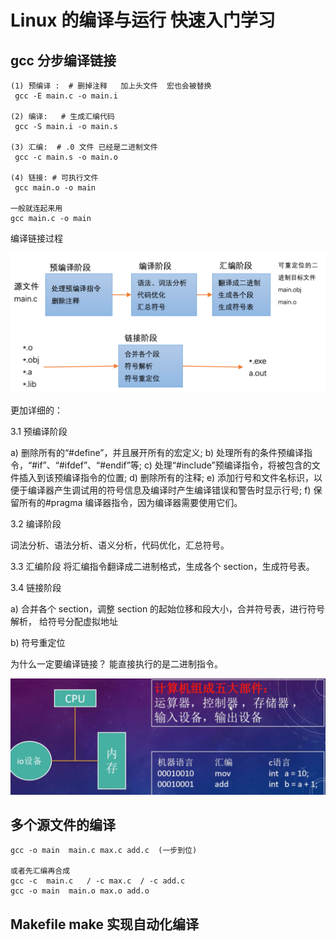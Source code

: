 # Linux 的编译与运行 快速入门学习



## gcc 分步编译链接

```shell
(1) 预编译 :  # 删掉注释   加上头文件  宏也会被替换
 gcc -E main.c -o main.i      

(2) 编译:   # 生成汇编代码
 gcc -S main.i -o main.s

(3) 汇编:  # .0 文件 已经是二进制文件
 gcc -c main.s -o main.o

(4) 链接: # 可执行文件
 gcc main.o -o main

一般就连起来用
gcc main.c -o main
```



编译链接过程

<img src="assets/image-20220509010800450.png" alt="image-20220509010800450" style="zoom:50%;" />

更加详细的：

3.1 预编译阶段

 a) 删除所有的“#define”，并且展开所有的宏定义;
 b) 处理所有的条件预编译指令，“#if”、“#ifdef”、“#endif”等;
 c) 处理“#include”预编译指令，将被包含的文件插入到该预编译指令的位置;
 d) 删除所有的注释;
 e) 添加行号和文件名标识，以便于编译器产生调试用的符号信息及编译时产生编译错误和警告时显示行号;
 f) 保留所有的#pragma 编译器指令，因为编译器需要使用它们。

3.2 编译阶段 

词法分析、语法分析、语义分析，代码优化，汇总符号。

3.3 汇编阶段
 	将汇编指令翻译成二进制格式，生成各个 section，生成符号表。

3.4 链接阶段

  a) 合并各个 section，调整 section 的起始位移和段大小，合并符号表，进行符号解析， 给符号分配虚拟地址

  b) 符号重定位



为什么一定要编译链接？  能直接执行的是二进制指令。

<img src="assets/image-20220509010530917.png" alt="image-20220509010530917" style="zoom:50%;" />



## 多个源文件的编译

```shell
gcc -o main  main.c max.c add.c  (一步到位)

或者先汇编再合成
gcc -c  main.c   / -c max.c  / -c add.c
gcc -o main  main.o max.o add.o

```



## Makefile  make  实现自动化编译



```shell



```












